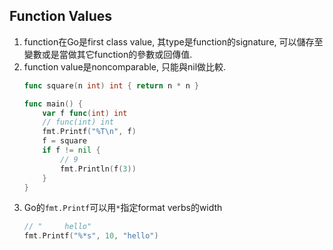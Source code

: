 ## Function Values
1. function在Go是first class value, 其type是function的signature, 可以儲存至變數或是當做其它function的參數或回傳值.
2. function value是noncomparable, 只能與nil做比較.
    ```go
    func square(n int) int { return n * n }

    func main() {
        var f func(int) int
        // func(int) int
        fmt.Printf("%T\n", f)
        f = square
        if f != nil {
            // 9
            fmt.Println(f(3))
        }
    }
    ```
3. Go的`fmt.Printf`可以用`*`指定format verbs的width
    ```go
    // "     hello"
    fmt.Printf("%*s", 10, "hello")
    ```